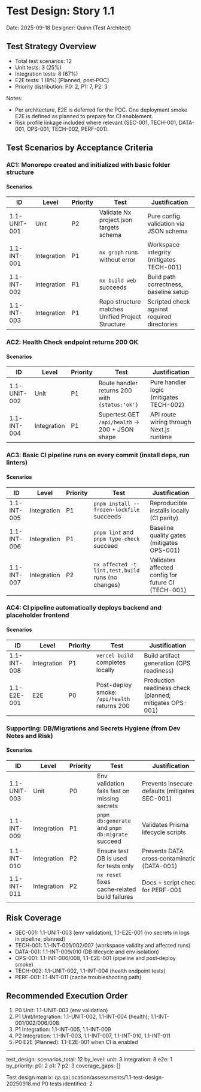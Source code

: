 # Test Design: Story 1.1

Date: 2025-09-18
Designer: Quinn (Test Architect)

## Test Strategy Overview

- Total test scenarios: 12
- Unit tests: 3 (25%)
- Integration tests: 8 (67%)
- E2E tests: 1 (8%) [Planned, post‑POC]
- Priority distribution: P0: 2, P1: 7, P2: 3

Notes:
- Per architecture, E2E is deferred for the POC. One deployment smoke E2E is defined as planned to prepare for CI enablement.
- Risk profile linkage included where relevant (SEC-001, TECH-001, DATA-001, OPS-001, TECH-002, PERF-001).

## Test Scenarios by Acceptance Criteria

### AC1: Monorepo created and initialized with basic folder structure

#### Scenarios

| ID            | Level       | Priority | Test                                              | Justification |
| ------------- | ----------- | -------- | ------------------------------------------------- | ------------- |
| 1.1-UNIT-001  | Unit        | P2       | Validate Nx project.json targets schema           | Pure config validation via JSON schema
| 1.1-INT-001   | Integration | P1       | `nx graph` runs without error                     | Workspace integrity (mitigates TECH-001)
| 1.1-INT-002   | Integration | P1       | `nx build web` succeeds                           | Build path correctness, baseline setup
| 1.1-INT-003   | Integration | P1       | Repo structure matches Unified Project Structure  | Scripted check against required directories

### AC2: Health Check endpoint returns 200 OK

#### Scenarios

| ID            | Level       | Priority | Test                                              | Justification |
| ------------- | ----------- | -------- | ------------------------------------------------- | ------------- |
| 1.1-UNIT-002  | Unit        | P1       | Route handler returns 200 with `{status:'ok'}`     | Pure handler logic (mitigates TECH-002)
| 1.1-INT-004   | Integration | P1       | Supertest GET `/api/health` → 200 + JSON shape    | API route wiring through Next.js runtime

### AC3: Basic CI pipeline runs on every commit (install deps, run linters)

#### Scenarios

| ID            | Level       | Priority | Test                                              | Justification |
| ------------- | ----------- | -------- | ------------------------------------------------- | ------------- |
| 1.1-INT-005   | Integration | P1       | `pnpm install --frozen-lockfile` succeeds         | Reproducible installs locally (CI parity)
| 1.1-INT-006   | Integration | P1       | `pnpm lint` and `pnpm type-check` succeed         | Baseline quality gates (mitigates OPS-001)
| 1.1-INT-007   | Integration | P2       | `nx affected -t lint,test,build` runs (no changes)| Validates affected config for future CI (TECH-001)

### AC4: CI pipeline automatically deploys backend and placeholder frontend

#### Scenarios

| ID            | Level       | Priority | Test                                              | Justification |
| ------------- | ----------- | -------- | ------------------------------------------------- | ------------- |
| 1.1-INT-008   | Integration | P1       | `vercel build` completes locally                  | Build artifact generation (OPS readiness)
| 1.1-E2E-001   | E2E         | P0       | Post-deploy smoke: `/api/health` returns 200      | Production readiness check (planned; mitigates OPS-001)

### Supporting: DB/Migrations and Secrets Hygiene (from Dev Notes and Risk)

#### Scenarios

| ID            | Level       | Priority | Test                                              | Justification |
| ------------- | ----------- | -------- | ------------------------------------------------- | ------------- |
| 1.1-UNIT-003  | Unit        | P0       | Env validation fails fast on missing secrets      | Prevents insecure defaults (mitigates SEC-001)
| 1.1-INT-009   | Integration | P1       | `pnpm db:generate` and `pnpm db:migrate` succeed  | Validates Prisma lifecycle scripts
| 1.1-INT-010   | Integration | P2       | Ensure test DB is used for tests only             | Prevents DATA cross‑contamination (DATA-001)
| 1.1-INT-011   | Integration | P2       | `nx reset` fixes cache‑related build failures     | Docs + script check for PERF-001

## Risk Coverage

- SEC-001: 1.1-UNIT-003 (env validation), 1.1-E2E-001 (no secrets in logs in pipeline, planned)
- TECH-001: 1.1-INT-001/002/007 (workspace validity and affected runs)
- DATA-001: 1.1-INT-009/010 (DB lifecycle and env isolation)
- OPS-001: 1.1-INT-006/008, 1.1-E2E-001 (pipeline and post‑deploy smoke)
- TECH-002: 1.1-UNIT-002, 1.1-INT-004 (health endpoint tests)
- PERF-001: 1.1-INT-011 (cache troubleshooting path)

## Recommended Execution Order

1. P0 Unit: 1.1-UNIT-003 (env validation)
2. P1 Unit/Integration: 1.1-UNIT-002, 1.1-INT-004 (health); 1.1-INT-001/002/006/008
3. P1 Integration: 1.1-INT-005, 1.1-INT-009
4. P2 Integration: 1.1-INT-003, 1.1-INT-007, 1.1-INT-010, 1.1-INT-011
5. P0 E2E (Planned): 1.1-E2E-001 when CI is enabled

---

test_design:
  scenarios_total: 12
  by_level:
    unit: 3
    integration: 8
    e2e: 1
  by_priority:
    p0: 2
    p1: 7
    p2: 3
  coverage_gaps: []

Test design matrix: qa.qaLocation/assessments/1.1-test-design-20250918.md
P0 tests identified: 2

